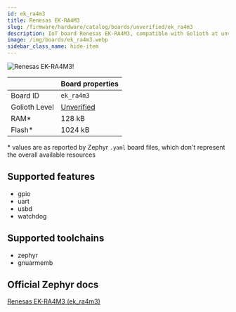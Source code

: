 ```yaml
---
id: ek_ra4m3
title: Renesas EK-RA4M3
slug: /firmware/hardware/catalog/boards/unverified/ek_ra4m3
description: IoT board Renesas EK-RA4M3, compatible with Golioth at unverified level.
image: /img/boards/ek_ra4m3.webp
sidebar_class_name: hide-item
---
```


[//]: # (This is an auto-generated file, do not edit! Changes to it will be lost upon re-generation)

![Renesas EK-RA4M3!](/img/boards/ek_ra4m3.webp "Renesas EK-RA4M3")

|                | Board properties     |
| -------------  | -------------------- |
| Board ID       | `ek_ra4m3` |
| Golioth Level  | [Unverified](/firmware/hardware#unverified-boards) |
| RAM*           | 128 kB |
| Flash*         | 1024 kB |

\* values are as reported by Zephyr `.yaml` board files, which don't represent the overall available resources



## Supported features

* gpio
* uart
* usbd
* watchdog

## Supported toolchains

* zephyr
* gnuarmemb

## Official Zephyr docs

[Renesas EK-RA4M3 (ek_ra4m3)](https://docs.zephyrproject.org/latest/boards/renesas/ek_ra4m3/doc/index.html)
